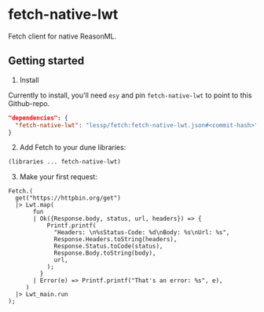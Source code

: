 # fetch-native-lwt

Fetch client for native ReasonML.

## Getting started

1. Install

Currently to install, you'll need `esy` and pin `fetch-native-lwt` to point to this Github-repo.

```json
"dependencies": {
  "fetch-native-lwt": "lessp/fetch:fetch-native-lwt.json#<commit-hash>"
}
```

2. Add Fetch to your dune libraries:

```lisp
(libraries ... fetch-native-lwt)
```

3. Make your first request:

```re
Fetch.(
  get("https://httpbin.org/get")
  |> Lwt.map(
       fun
       | Ok({Response.body, status, url, headers}) => {
           Printf.printf(
             "Headers: \n%sStatus-Code: %d\nBody: %s\nUrl: %s",
             Response.Headers.toString(headers),
             Response.Status.toCode(status),
             Response.Body.toString(body),
             url,
           );
         }
       | Error(e) => Printf.printf("That's an error: %s", e),
     )
  |> Lwt_main.run
);
```
